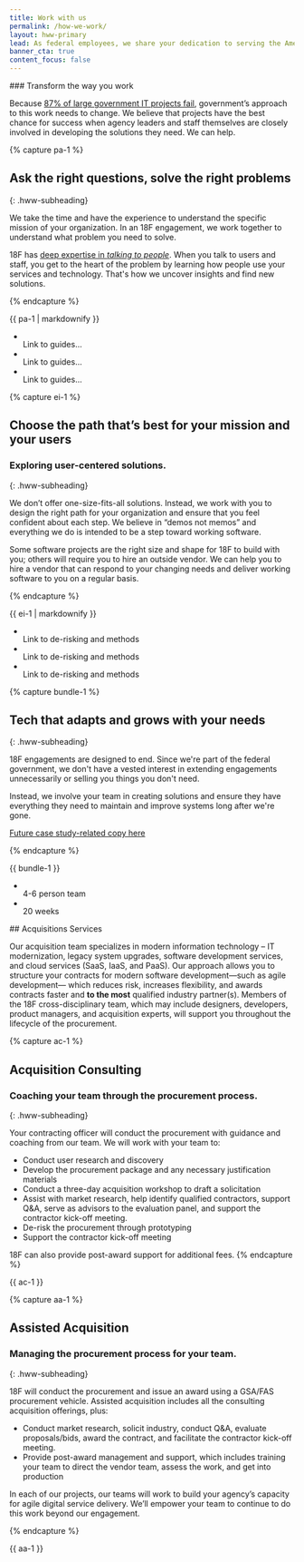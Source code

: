 ```yaml
---
title: Work with us
permalink: /how-we-work/
layout: hww-primary
lead: As federal employees, we share your dedication to serving the American public. 
banner_cta: true
content_focus: false
---
```


<div class="hww-intro" markdown="1">
### Transform the way you work

Because [87% of large government IT projects fail](https://derisking-guide.18f.gov/), government’s approach to this work needs to change. We believe that projects have the best chance for success when agency leaders and staff themselves are closely involved in developing the solutions they need. We can help.

</div>

<div class="separator"></div>
    
{% capture pa-1 %}

## Ask the right questions, solve the right problems
{: .hww-subheading}

We take the time and have the experience to understand the specific mission of your organization. In an 18F engagement, we work together to understand what problem you need to solve. 

18F has [deep expertise in _talking to people_](https://18f.gov/guides). When you talk to users and staff, you get to the heart of the problem by learning how people use your services and technology. That's how we uncover insights and find new solutions.

{% endcapture %}

  <div class="grid-row grid-gap">
    <div class="tablet:grid-col-8">
      {{ pa-1 | markdownify }}
    </div>
    <div class="tablet:grid-col-4">
      <ul class="graphic-list">
        <li>
          <div class="graphic-list-img">
            <img src="{{ site.baseurl }}/assets/img/team-sm.svg" alt="">
          </div>
          <span>Link to guides...</span>
        </li>
        <li>
          <div class="graphic-list-img">
            <img src="{{ site.baseurl }}/assets/img/calendar.svg" alt="">
          </div>
          <span>Link to guides...</span>
        </li>
        <li>
          <div class="graphic-list-img">
            <img src="{{ site.baseurl }}/assets/img/arrow-right-dashed.svg" alt="">
          </div>
          <span>Link to guides...</span>
        </li>
      </ul>
    </div>
  </div>

{% capture ei-1 %}

## Choose the path that’s best for your mission and your users

### Exploring user-centered solutions.
{: .hww-subheading}

We don’t offer one-size-fits-all solutions. Instead, we work with you to design the right path for your organization and ensure that you feel confident about each step. We believe in “demos not memos” and everything we do is intended to be a step toward working software.

Some software projects are the right size and shape for 18F to build with you; others will require you to hire an outside vendor. We can help you to hire a vendor that can respond to your changing needs and deliver working software to you on a regular basis.

{% endcapture %}

  <div class="grid-row grid-gap">
    <div class="tablet:grid-col-8">
      {{ ei-1 | markdownify }}
    </div>
    <div class="tablet:grid-col-4">
      <ul class="graphic-list">
        <li>
          <div class="graphic-list-img">
            <img src="{{ site.baseurl }}/assets/img/team-lg.svg" alt="">
          </div>
          <span>Link to de-risking and methods</span>
        </li>
        <li>
          <div class="graphic-list-img">
            <img src="{{ site.baseurl }}/assets/img/calendar.svg" alt="">
          </div>
          <span>Link to de-risking and methods</span>
        </li>
        <li>
          <div class="graphic-list-img">
            <img src="{{ site.baseurl }}/assets/img/rotate-clockwise.svg" alt="">
          </div>
          <span>Link to de-risking and methods</span>
        </li>
      </ul>
    </div>
  </div>

{% capture bundle-1 %}

## Tech that adapts and grows with your needs

{: .hww-subheading}

18F engagements are designed to end. Since we're part of the federal government, we don't have a vested interest in extending engagements unnecessarily or selling you things you don't need. 

Instead, we involve your team in creating solutions and ensure they have everything they need to maintain and improve systems long after we're gone.

[Future case study-related copy here](#)

{% endcapture %}

<div class="grid-row grid-gap" id="bundle">
  <div class="tablet:grid-col-8" markdown="1">
    {{ bundle-1 }}
  </div>
  <div class="tablet:grid-col-4">
    <ul class="graphic-list">
      <li>
        <div class="graphic-list-img">
          <img src="{{ site.baseurl }}/assets/img/team-sm.svg" alt="">
        </div>
        <span>4-6 person team</span>
      </li>
      <li>
        <div class="graphic-list-img">
          <img src="{{ site.baseurl }}/assets/img/calendar.svg" alt="">
        </div>
        <span>20 weeks</span>
      </li>
    </ul>
  </div>
</div>

<div class="separator"></div>

<div class="acq-intro" markdown="1">
## Acquisitions Services

Our acquisition team specializes in modern information technology – IT modernization, legacy system upgrades, software development services, and cloud services (SaaS, IaaS, and PaaS).  Our approach allows you to structure your contracts for modern software development—such as agile development— which reduces risk, increases flexibility, and awards contracts faster and **to the most** qualified industry partner(s). Members of the 18F cross-disciplinary team, which may include designers, developers, product managers, and acquisition experts, will support you throughout the lifecycle of the procurement.

</div>

{% capture ac-1 %}

## Acquisition Consulting

### Coaching your team through the procurement process.
{: .hww-subheading}

Your contracting officer will conduct the procurement with guidance and coaching from our team. We will work with your team to:

-   Conduct user research and discovery
-   Develop the procurement package and any necessary justification materials
-   Conduct a three-day acquisition workshop to draft a solicitation
-   Assist with market research, help identify qualified contractors, support Q&A, serve as advisors to the evaluation panel, and support the contractor kick-off meeting.
-   De-risk the procurement through prototyping
-   Support the contractor kick-off meeting

18F can also provide post-award support for additional fees.
{% endcapture %}

<div class="grid-row grid-gap" id="acquisition-consulting-box">
  <div class="tablet:grid-col-8" markdown="1">
    {{ ac-1 }}
  </div>
  <!-- <div class="tablet:grid-col-4">
    <ul class="graphic-list">
    </ul>
  </div> -->
</div>

{% capture aa-1 %}

## Assisted Acquisition

### Managing the procurement process for your team.
{: .hww-subheading}

18F will conduct the procurement and issue an award using a GSA/FAS procurement vehicle. Assisted acquisition includes all the consulting acquisition offerings, plus:

-   Conduct market research, solicit industry, conduct Q&A, evaluate proposals/bids, award the contract, and facilitate the contractor kick-off meeting.
-   Provide post-award management and support, which includes training your team to direct the vendor team, assess the work, and get into production

In each of our projects, our teams will work to build your agency’s capacity for agile digital service delivery. We’ll empower your team to continue to do this work beyond our engagement.

{% endcapture %}

<div class="grid-row grid-gap" id="assisted-acquisition-box">
  <div class="tablet:grid-col-8" markdown="1">
    {{ aa-1 }}
  </div>
  <!-- <div class="tablet:grid-col-4">
    <ul class="graphic-list">
    </ul>
  </div> -->
</div>
